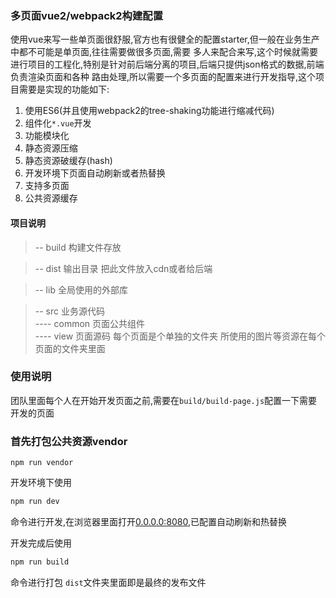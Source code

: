 ### 多页面vue2/webpack2构建配置

使用vue来写一些单页面很舒服,官方也有很健全的配置starter,但一般在业务生产中都不可能是单页面,往往需要做很多页面,需要
多人来配合来写,这个时候就需要进行项目的工程化,特别是针对前后端分离的项目,后端只提供json格式的数据,前端负责渲染页面和各种
路由处理,所以需要一个多页面的配置来进行开发指导,这个项目需要是实现的功能如下:

1.  使用ES6(并且使用webpack2的tree-shaking功能进行缩减代码)
2.  组件化`*.vue`开发
3.  功能模块化
4.  静态资源压缩
5.  静态资源破缓存(hash)
6.  开发环境下页面自动刷新或者热替换
7.  支持多页面
8.  公共资源缓存

#### 项目说明

> -- build                 构建文件存放   

> -- dist                  输出目录 把此文件放入cdn或者给后端    

>--  lib                    全局使用的外部库    

>--  src                    业务源代码   
>---- common                页面公共组件      
>---- view                  页面源码 每个页面是个单独的文件夹 所使用的图片等资源在每个页面的文件夹里面    


### 使用说明
团队里面每个人在开始开发页面之前,需要在`build/build-page.js`配置一下需要开发的页面        

### 首先打包公共资源vendor
```
npm run vendor
```

开发环境下使用
```bash
npm run dev
```
命令进行开发,在浏览器里面打开[0.0.0.0:8080](http://0.0.0.0:8080),已配置自动刷新和热替换    

开发完成后使用
```bash
npm run build
```
命令进行打包 `dist`文件夹里面即是最终的发布文件